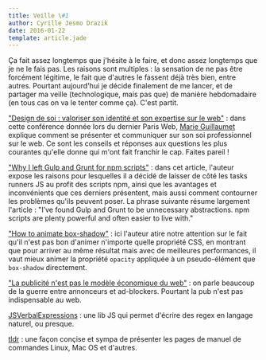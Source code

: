 ```yaml
---
title: Veille \#1
author: Cyrille Jesmo Drazik
date: 2016-01-22
template: article.jade
---
```


Ça fait assez longtemps que j'hésite à le faire, et donc assez longtemps que je
ne le fais pas. Les raisons sont multiples : la sensation de ne pas être
forcément légitime, le fait que d'autres le fassent déjà très bien, entre autres.
Pourtant aujourd'hui je décide finalement de me lancer, et de partager ma veille
(technologique, mais pas que) de manière hebdomadaire (en tous cas on va le
tenter comme ça). C'est partit.

<span class="more"></span>

["Design de soi : valoriser son identité et son expertise sur le web"](http://coulisses.pw/post/135701210348/c%C3%A9tait-au-programme-design-de-soi-valoriser) : dans cette conférence donnée lors du dernier Paris Web,
[Marie Guillaumet](http://marieguillaumet.com/) explique comment se présenter
et communiquer sur son soi professionnel sur le web. Ce sont les conseils et
réponses aux questions les plus courantes qu'elle donne qui m'ont fait franchir
le cap. Faites pareil !

["Why I left Gulp and Grunt for npm scripts"](https://medium.com/@housecor/why-i-left-gulp-and-grunt-for-npm-scripts-3d6853dd22b8#.385wcm8ng) : dans cet article, l'auteur expose les raisons pour lesquelles il a décidé de laisser de
côté les tasks runners JS au profit des scripts npm, ainsi que les avantages et
inconvénients que ces derniers présentent, mais aussi comment contourner les
problèmes qu'ils peuvent poser. La phrase suivante résume largement l'article :
"I’ve found Gulp and Grunt to be unnecessary abstractions. npm scripts are
plenty powerful and often easier to live with."

["How to animate box-shadow"](http://tobiasahlin.com/blog/how-to-animate-box-shadow/) :
ici l'auteur atire notre attention sur le fait qu'il n'est pas bon d'animer
n'importe quelle propriété CSS, en montrant que pour arriver au même résultat
mais avec de meilleures performances, il vaut mieux animer la propriété `opacity`
appliquée à un pseudo-élément que `box-shadow` directement.

["La publicité n'est pas le modèle économique du web"](http://www.hteumeuleu.fr/la-publicite-n-est-pas-le-modele-economique-du-web/) :
on parle beaucoup de la guerre entre annonceurs et ad-blockers. Pourtant la pub
n'est pas indispensable au web.

[JSVerbalExpressions](https://github.com/VerbalExpressions/JSVerbalExpressions) :
une lib JS qui permet d'écrire des regex en langage naturel, ou presque.

[tldr](https://github.com/tldr-pages/tldr) :
une façon conçise et sympa de présenter les pages de manuel de commandes Linux,
Mac OS et d'autres.
